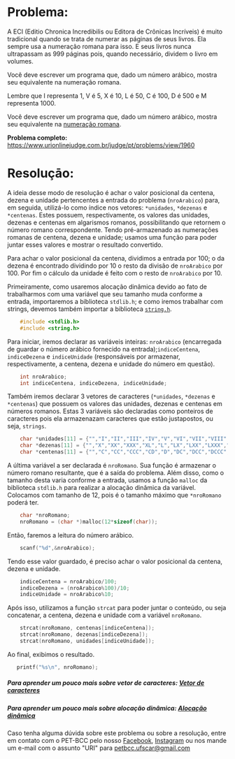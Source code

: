 # Problema:

A ECI (Editio Chronica Incredibilis ou Editora de Crônicas Incríveis) é muito tradicional quando se trata de numerar as páginas de seus livros. Ela sempre usa a numeração romana para isso. E seus livros nunca ultrapassam as 999 páginas pois, quando necessário, dividem o livro em volumes.

Você deve escrever um programa que, dado um número arábico, mostra seu equivalente na numeração romana.

Lembre que I representa 1, V é 5, X é 10, L é 50, C é 100, D é 500 e M representa 1000.

Você deve escrever um programa que, dado um número arábico, mostra seu equivalente na [numeração romana](https://brasilescola.uol.com.br/matematica/algarismos-romanos.htm).

**Problema completo:** https://www.urionlinejudge.com.br/judge/pt/problems/view/1960

# Resoluçāo:

A ideia desse modo de resolução é achar o valor posicional da centena, dezena e unidade pertencentes a entrada do problema (`nroArabico`) para, em seguida, utilizá-lo como índice nos vetores: `*unidades`, `*dezenas` e `*centenas`. Estes possuem, respectivamente, os valores das unidades, dezenas e centenas em algarismos romanos, possibilitando que retornem o número romano correspondente. Tendo pré-armazenado as numerações romanas de centena, dezena e unidade; usamos uma função para poder juntar esses valores e mostrar o resultado convertido.

Para achar o valor posicional da centena, dividimos a entrada por 100; o da dezena é encontrado dividindo por 10 o resto da divisão de `nroArabico` por 100. Por fim o cálculo da unidade é feito com o resto de `nroArabico` por 10.   

Primeiramente, como usaremos alocação dinâmica devido ao fato de trabalharmos com uma variável que seu tamanho muda conforme a entrada, importaremos a biblioteca `stdlib.h`; e como iremos trabalhar com strings, devemos também importar a biblioteca [`string.h`](http://linguagemc.com.br/a-biblioteca-string-h/).

```c
    #include <stdlib.h>
    #include <string.h>
```

Para iniciar, iremos declarar as variáveis inteiras: `nroArabico` (encarregada de guardar o número arábico fornecido na entrada);`indiceCentena`, `indiceDezena` e `indiceUnidade` (responsáveis por armazenar, respectivamente, a centena, dezena e unidade do número em questão).

```c
    int nroArabico;
    int indiceCentena, indiceDezena, indiceUnidade;  
```

Também iremos declarar 3 vetores de caracteres (`*unidades`, `*dezenas` e `*centenas`) que possuem os valores das unidades, dezenas e centenas em números romanos. Estas 3 variáveis são declaradas como ponteiros de caracteres pois ela armazenazam caracteres que estão justapostos, ou seja, `strings`.

```c
    char *unidades[11] = {"","I","II","III","IV","V","VI","VII","VIII","IX","\0"};
    char *dezenas[11] = {"","X","XX","XXX","XL","L","LX","LXX","LXXX","XC","\0"};
    char *centenas[11] = {"","C","CC","CCC","CD","D","DC","DCC","DCCC","CM","\0"};
```

A última variável a ser declarada é `nroRomano`. Sua função é armazenar o número romano resultante, que é a saída do problema. Além disso, como o tamanho desta varia conforme a entrada, usamos a função `malloc` da biblioteca `stdlib.h` para realizar a alocação dinâmica da variável. Colocamos com tamanho de 12, pois é o tamanho máximo que `*nroRomano` poderá ter.

```c
    char *nroRomano;
    nroRomano = (char *)malloc(12*sizeof(char));
```

Então, faremos a leitura do número arábico.

```c
    scanf("%d",&nroArabico);
```
Tendo esse valor guardado, é preciso achar o valor posicional da centena, dezena e unidade. 

```c
    indiceCentena = nroArabico/100;
    indiceDezena = (nroArabico%100)/10;
    indiceUnidade = nroArabico%10;
```

Após isso, utilizamos a função `strcat` para poder juntar o conteúdo, ou seja concatenar, a centena, dezena e unidade com a variável `nroRomano`.  

```c
    strcat(nroRomano, centenas[indiceCentena]);
    strcat(nroRomano, dezenas[indiceDezena]);
    strcat(nroRomano, unidades[indiceUnidade]);
```

Ao final, exibimos o resultado. 

```c
   printf("%s\n", nroRomano); 
```
 
##### Para aprender um pouco mais sobre vetor de caracteres: [Vetor de caracteres](http://linguagemc.com.br/string-em-c-vetor-de-caracteres/)

##### Para aprender um pouco mais sobre alocação dinâmica: [Alocação dinâmica](http://linguagemc.com.br/alocacao-dinamica-de-memoria-em-c/)
 
Caso tenha alguma dúvida sobre este problema ou sobre a resolução, entre em contato com o PET-BCC pelo nosso
[Facebook](https://www.facebook.com/petbcc/),
[Instagram](https://www.instagram.com/petbcc.ufscar/)
ou nos mande um e-mail com o assunto "URI" para  petbcc.ufscar@gmail.com
